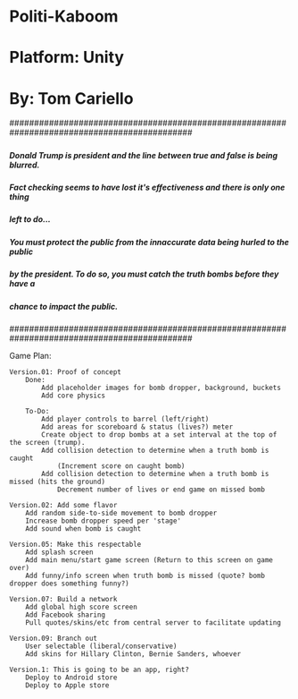 # Politi-Kaboom
# Platform: Unity
# By: Tom Cariello

#############################################################################################
#####																					#####
##### Donald Trump is president and the line between true and false is being blurred. 	#####
##### Fact checking seems to have lost it's effectiveness and there is only one thing 	#####
##### left to do...																		#####
#####																					#####
##### You must protect the public from the innaccurate data being hurled to the public 	#####
##### by the president. To do so, you must catch the truth bombs before they have a 	#####
##### chance to impact the public.														#####
#####																					#####
#############################################################################################


Game Plan:

	Version.01: Proof of concept
		Done:
			Add placeholder images for bomb dropper, background, buckets
			Add core physics

		To-Do:
			Add player controls to barrel (left/right)
			Add areas for scoreboard & status (lives?) meter 
			Create object to drop bombs at a set interval at the top of the screen (trump).
			Add collision detection to determine when a truth bomb is caught
				(Increment score on caught bomb)
			Add collision detection to determine when a truth bomb is missed (hits the ground)
				Decrement number of lives or end game on missed bomb
			
	Version.02: Add some flavor
		Add random side-to-side movement to bomb dropper
		Increase bomb dropper speed per 'stage'
		Add sound when bomb is caught

	Version.05: Make this respectable
		Add splash screen
		Add main menu/start game screen (Return to this screen on game over)
		Add funny/info screen when truth bomb is missed (quote? bomb dropper does something funny?)

	Version.07: Build a network
		Add global high score screen
		Add Facebook sharing
		Pull quotes/skins/etc from central server to facilitate updating
	
	Version.09: Branch out
		User selectable (liberal/conservative)
		Add skins for Hillary Clinton, Bernie Sanders, whoever

	Version.1: This is going to be an app, right?
		Deploy to Android store
		Deploy to Apple store

